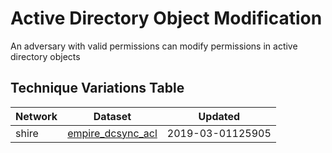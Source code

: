 # Active Directory Object Modification

An adversary with valid permissions can modify permissions in active directory objects

## Technique Variations Table

| Network | Dataset | Updated |
| ------- | --------- | ------- |
| shire | [empire_dcsync_acl](./empire_dcsync_acl.md) | 2019-03-01125905 |